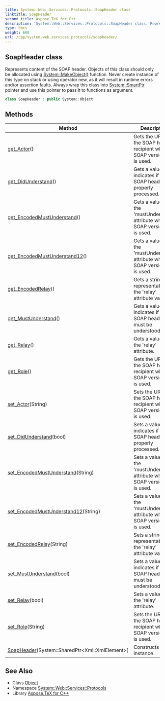 ```yaml
---
title: System::Web::Services::Protocols::SoapHeader class
linktitle: SoapHeader
second_title: Aspose.TeX for C++
description: 'System::Web::Services::Protocols::SoapHeader class. Represents content of the SOAP header. Objects of this class should only be allocated using System::MakeObject() function. Never create instance of this type on stack or using operator new, as it will result in runtime errors and/or assertion faults. Always wrap this class into System::SmartPtr pointer and use this pointer to pass it to functions as argument in C++.'
type: docs
weight: 600
url: /cpp/system.web.services.protocols/soapheader/
---
```

## SoapHeader class


Represents content of the SOAP header. Objects of this class should only be allocated using [System::MakeObject()](../../system/makeobject/) function. Never create instance of this type on stack or using operator new, as it will result in runtime errors and/or assertion faults. Always wrap this class into [System::SmartPtr](../../system/smartptr/) pointer and use this pointer to pass it to functions as argument.

```cpp
class SoapHeader : public System::Object
```

## Methods

| Method | Description |
| --- | --- |
| [get_Actor](./get_actor/)() | Gets the URI of the SOAP header recipient when SOAP version 1.1 is used. |
| [get_DidUnderstand](./get_didunderstand/)() | Gets a value that indicates if the SOAP header is properly processed. |
| [get_EncodedMustUnderstand](./get_encodedmustunderstand/)() | Gets a value of the 'mustUnderstand' attribute when SOAP version 1.1 is used. |
| [get_EncodedMustUnderstand12](./get_encodedmustunderstand12/)() | Gets a value of the 'mustUnderstand' attribute when SOAP version 1.2 is used. |
| [get_EncodedRelay](./get_encodedrelay/)() | Gets a string representation of the 'relay' attribute value. |
| [get_MustUnderstand](./get_mustunderstand/)() | Gets a value that indicates if the SOAP header must be understood. |
| [get_Relay](./get_relay/)() | Gets a value of the 'relay' attribute. |
| [get_Role](./get_role/)() | Gets the URI of the SOAP header recipient when SOAP version 1.2 is used. |
| [set_Actor](./set_actor/)(String) | Sets the URI of the SOAP header recipient when SOAP version 1.1 is used. |
| [set_DidUnderstand](./set_didunderstand/)(bool) | Sets a value that indicates if the SOAP header is properly processed. |
| [set_EncodedMustUnderstand](./set_encodedmustunderstand/)(String) | Sets a value of the 'mustUnderstand' attribute when SOAP version 1.1 is used. |
| [set_EncodedMustUnderstand12](./set_encodedmustunderstand12/)(String) | Sets a value of the 'mustUnderstand' attribute when SOAP version 1.2 is used. |
| [set_EncodedRelay](./set_encodedrelay/)(String) | Sets a string representation of the 'relay' attribute value. |
| [set_MustUnderstand](./set_mustunderstand/)(bool) | Sets a value that indicates if the SOAP header must be understood. |
| [set_Relay](./set_relay/)(bool) | Sets a value of the 'relay' attribute. |
| [set_Role](./set_role/)(String) | Sets the URI of the SOAP header recipient when SOAP version 1.2 is used. |
| [SoapHeader](./soapheader/)(System::SharedPtr\<Xml::XmlElement\>) | Constructs a new instance. |
## See Also

* Class [Object](../../system/object/)
* Namespace [System::Web::Services::Protocols](../)
* Library [Aspose.TeX for C++](../../)
